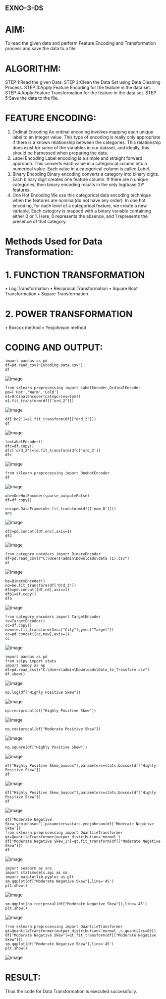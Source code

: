 ## EXNO-3-DS

# AIM:
To read the given data and perform Feature Encoding and Transformation process and save the data to a file.

# ALGORITHM:
STEP 1:Read the given Data.
STEP 2:Clean the Data Set using Data Cleaning Process.
STEP 3:Apply Feature Encoding for the feature in the data set.
STEP 4:Apply Feature Transformation for the feature in the data set.
STEP 5:Save the data to the file.

# FEATURE ENCODING:
1. Ordinal Encoding
An ordinal encoding involves mapping each unique label to an integer value. This type of encoding is really only appropriate if there is a known relationship between the categories. This relationship does exist for some of the variables in our dataset, and ideally, this should be harnessed when preparing the data.
2. Label Encoding
Label encoding is a simple and straight forward approach. This converts each value in a categorical column into a numerical value. Each value in a categorical column is called Label.
3. Binary Encoding
Binary encoding converts a category into binary digits. Each binary digit creates one feature column. If there are n unique categories, then binary encoding results in the only log(base 2)ⁿ features.
4. One Hot Encoding
We use this categorical data encoding technique when the features are nominal(do not have any order). In one hot encoding, for each level of a categorical feature, we create a new variable. Each category is mapped with a binary variable containing either 0 or 1. Here, 0 represents the absence, and 1 represents the presence of that category.

# Methods Used for Data Transformation:
  # 1. FUNCTION TRANSFORMATION
• Log Transformation
• Reciprocal Transformation
• Square Root Transformation
• Square Transformation
  # 2. POWER TRANSFORMATION
• Boxcox method
• Yeojohnson method

# CODING AND OUTPUT:
```
import pandas as pd
df=pd.read_csv("Encoding Data.csv")
df
```
![image](https://github.com/user-attachments/assets/3e2c3f13-f360-4e5a-8d61-5169eafcb98d)
```
from sklearn.preprocessing import LabelEncoder,OrdinalEncoder
pm=['Hot','Warm','Cold']
e1=OrdinalEncoder(categories=[pm])
e1.fit_transform(df[["ord_2"]])
```
![image](https://github.com/user-attachments/assets/e2f1474f-714b-4ef2-afaf-9b5fdf23142b)
```
df['bo2']=e1.fit_transform(df[["ord_2"]])
df
```
![image](https://github.com/user-attachments/assets/8685f7fe-859b-41e5-91b8-afba55e70a0e)

```
le=LabelEncoder()
dfc=df.copy()
dfc['ord_2']=le.fit_transform(dfc['ord_2'])
dfc
```
![image](https://github.com/user-attachments/assets/becbc5d4-43c7-4acc-a4a6-af477227c14f)
```
from sklearn.preprocessing import OneHotEncoder
df
```
![image](https://github.com/user-attachments/assets/1790e1d1-fa0e-4f83-9d6f-0c94bd026e59)

```
ohe=OneHotEncoder(sparse_output=False)
df=df.copy()

enc=pd.DataFrame(ohe.fit_transform(df[['nom_0']]))
enc
```

![image](https://github.com/user-attachments/assets/509ad985-3c54-4557-b14f-e996f45cace2)
```
df2=pd.concat([df,enc],axis=1)
df2
```

![image](https://github.com/user-attachments/assets/c13488c8-4cce-46e6-97d8-4ac2443fc3f1)
```
from category_encoders import BinaryEncoder
df=pd.read_csv(r"C:\Users\admin\Downloads\data (1).csv")
df
```
![image](https://github.com/user-attachments/assets/e9a795e9-ed1d-4fa8-a035-e6cfa448cefb)
```
be=BinaryEncoder()
nd=be.fit_transform(df['Ord_2'])
dfb=pd.concat([df,nd],axis=1)
dfb1=df.copy()
dfb
```

![image](https://github.com/user-attachments/assets/3a9c7c9d-880d-46f9-aea7-b828222df16d)
```
from category_encoders import TargetEncoder
te=TargetEncoder()
cc=df.copy()
new=te.fit_transform(X=cc["City"],y=cc["Target"])
cc=pd.concat([cc,new],axis=1)
cc
```

![image](https://github.com/user-attachments/assets/79b55d26-9b96-49d6-9cec-99d6042b4d86)
```
import pandas as pd
from scipy import stats
import numpy as np
df=pd.read_csv(r"C:\Users\admin\Downloads\Data_to_Transform.csv")
df.skew()
```

![image](https://github.com/user-attachments/assets/5e2f6ae6-8f4b-419d-bd1e-ec68b094344a)
```
np.log(df["Highly Positive Skew"])
```

![image](https://github.com/user-attachments/assets/cf2c15d2-71d9-4796-9ace-c289c29ac2d4)
```
np.reciprocal(df["Highly Positive Skew"])

```
![image](https://github.com/user-attachments/assets/e6df7e7d-d7b0-4f92-8b46-8304ea2683b7)
```
np.reciprocal(df["Moderate Positive Skew"])
```
![image](https://github.com/user-attachments/assets/39763fde-32b5-4142-989a-484e1a77e65d)

```
np.square(df["Highly Positive Skew"])
```

![image](https://github.com/user-attachments/assets/1f3bdd91-ba0a-4afc-9e65-26b0e8beb4bd)
```
df["Highly Positive Skew_boxcox"],parameters=stats.boxcox(df["Highly Positive Skew"])
df
```

![image](https://github.com/user-attachments/assets/23d6d599-870a-4e45-bbe1-d9df16135fc7)
```
df["Highly Positive Skew_boxcox"],parameters=stats.boxcox(df["Highly Positive Skew"])
df
```
![image](https://github.com/user-attachments/assets/ac88de47-6981-49bf-bf42-358400e3ce16)
```
df["Moderate Negative Skew_yeojohnson"],parameters=stats.yeojohnson(df['Moderate Negative Skew'])
from sklearn.preprocessing import QuantileTransformer
qt=QuantileTransformer(output_distribution='normal')
df["Moderate Negative Skew_1"]=qt.fit_transform(df[["Moderate Negative Skew"]])
df
```

![image](https://github.com/user-attachments/assets/d3ce8b2c-565c-4147-a9a4-c2b2f1bb98bf)
```
import seaborn as sns
import statsmodels.api as sm
import matplotlib.pyplot as plt
sm.qqplot(df["Moderate Negative Skew"],line='45')
plt.show()
```

![image](https://github.com/user-attachments/assets/65788724-304e-4196-9b20-0d4124d0f0ed)

```
sm.qqplot(np.reciprocal(df["Moderate Negative Skew"]),line='45')
plt.show()
```
![image](https://github.com/user-attachments/assets/027b670a-4a64-4150-88e1-c2e4a2a4eee1)

```
from sklearn.preprocessing import QuantileTransformer
qt=QuantileTransformer(output_distribution='normal',n_quantiles=891)
df["Moderate Negative Skew"]=qt.fit_transform(df[["Moderate Negative Skew"]])
sm.qqplot(df["Moderate Negative Skew"],line='45')
plt.show()
```
![image](https://github.com/user-attachments/assets/fef2e34b-1e4f-4b75-acc1-f799ab618040)


# RESULT:
Thus the code for Data Transformation is executed successfully.


       
